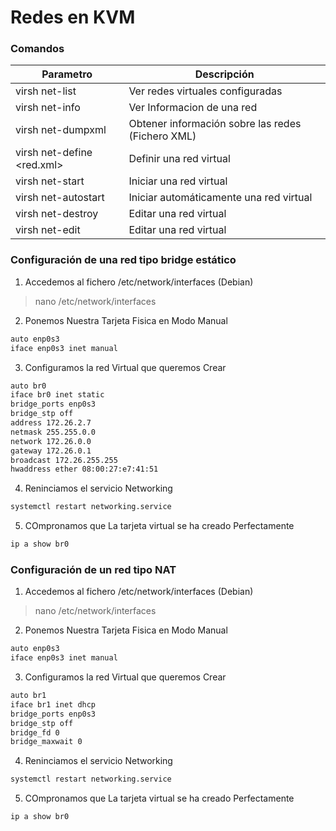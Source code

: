 # Redes en KVM

### Comandos 


| Parametro                  | Descripción                                        |
|----------------------------|----------------------------------------------------|
| virsh net-list             | Ver redes virtuales configuradas                   |
| virsh net-info <red>       | Ver Informacion de una red                         |
| virsh net-dumpxml <red>    | Obtener información sobre las redes (Fichero XML)  |
| virsh net-define <red.xml> | Definir una red virtual                            |
| virsh net-start <red>      | Iniciar una red virtual                            |
| virsh net-autostart <red>  | Iniciar automáticamente una red virtual            |
| virsh net-destroy <red>    | Editar una red virtual                             |
| virsh net-edit <red>       | Editar una red virtual                             |




### Configuración de una red tipo bridge estático


1. Accedemos al fichero /etc/network/interfaces (Debian)

> nano /etc/network/interfaces


2. Ponemos Nuestra Tarjeta Fisica en Modo Manual
   
```bash
auto enp0s3
iface enp0s3 inet manual
```

3. Configuramos la red Virtual que queremos Crear



```bash
auto br0
iface br0 inet static
bridge_ports enp0s3 
bridge_stp off
address 172.26.2.7
netmask 255.255.0.0 
network 172.26.0.0
gateway 172.26.0.1
broadcast 172.26.255.255
hwaddress ether 08:00:27:e7:41:51
```

4. Reninciamos el servicio Networking

```bash
systemctl restart networking.service
```

5. COmpronamos que La tarjeta virtual se ha creado Perfectamente


```bash
ip a show br0
```


### Configuración de un red tipo NAT



1. Accedemos al fichero /etc/network/interfaces (Debian)

> nano /etc/network/interfaces


2. Ponemos Nuestra Tarjeta Fisica en Modo Manual
   
```bash
auto enp0s3
iface enp0s3 inet manual
```

3. Configuramos la red Virtual que queremos Crear

```bash
auto br1
iface br1 inet dhcp
bridge_ports enp0s3 
bridge_stp off
bridge_fd 0
bridge_maxwait 0
```

4. Reninciamos el servicio Networking

```bash
systemctl restart networking.service
```

5. COmpronamos que La tarjeta virtual se ha creado Perfectamente


```bash
ip a show br0
```